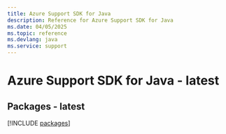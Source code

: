 ```yaml
---
title: Azure Support SDK for Java
description: Reference for Azure Support SDK for Java
ms.date: 04/05/2025
ms.topic: reference
ms.devlang: java
ms.service: support
---
```

# Azure Support SDK for Java - latest
## Packages - latest
[!INCLUDE [packages](support-index.md)]